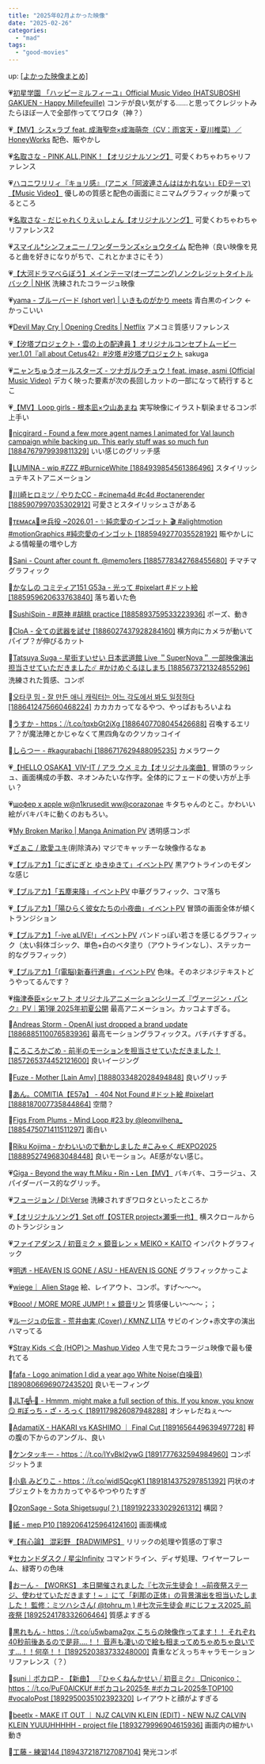 ```yaml
---
title: "2025年02月よかった映像"
date: "2025-02-26"
categories: 
  - "mad"
tags: 
  - "good-movies"
---
```


<!--more-->

up: [\[よかった映像まとめ\]](/blog/2023-07-21-good-movies)

💗[初星学園 「ハッピーミルフィーユ」Official Music Video (HATSUBOSHI GAKUEN - Happy Millefeuille)](https://youtu.be/AON5aAVG3QU) コンテが良い気がする……と思ってクレジットみたらほぼ一人で全部作っててワロタ（神？）

💗[【MV】シス×ラブ feat. 成海聖奈×成海萌奈（CV：雨宮天・夏川椎菜）／HoneyWorks](https://youtu.be/BfyH4ROtFm0) 配色、賑やかし

💗[名取さな - PINK,ALL,PINK！【オリジナルソング】](https://youtu.be/DHirTqvmpM4) 可愛くわちゃわちゃリファレンス

💗[ハコニワリリィ『キョリ感』 (アニメ「阿波連さんははかれない」EDテーマ) 【Music Video】](https://youtu.be/fuXSoyuXBYM) 優しめの質感と配色の画面にミニマムグラフィックが乗ってるところ

💗[名取さな - だじゃれくりえぃしょん【オリジナルソング】](https://youtu.be/dxSFcPOs0wE) 可愛くわちゃわちゃリファレンス2

💗[スマイル\*シンフォニー / ワンダーランズ×ショウタイム](https://youtu.be/91O6VohptEo) 配色神（良い映像を見ると曲を好きになりがちで、これとかまさにそう）

💗[【大河ドラマべらぼう】メインテーマ(オープニング)ノンクレジットタイトルバック | NHK](https://youtu.be/CQkMDSWltOI) 洗練されたコラージュ映像

💗[yama - ブルーバード (short ver) | いきものがかり meets](https://youtu.be/CgvJpiDsGGA) 青白黒のインク ←かっこいい

💗[Devil May Cry | Opening Credits | Netflix](https://youtu.be/ZtpIDJB79fg) アメコミ質感リファレンス

💗[【汐塔プロジェクト・雲の上の配達員 】オリジナルコンセプトムービーver.1.01『all about Cetus42』#汐塔 #汐塔プロジェクト](https://youtu.be/K_xe0k5alwQ) sakuga

💗[ニャンちゅうオールスターズ - ツナガルウチュウ！feat. imase, asmi (Official Music Video)](https://youtu.be/n2vJETOUWEY) デカく映った要素が次の長回しカットの一部になって続行するとこ

💗[【MV】Loop girls - 根本凪×ウ山あまね](https://youtu.be/h3D9MB5asyI) 実写映像にイラスト馴染ませるコンポ上手い

💙[nicgirard - Found a few more agent names I animated for Val launch campaign while backing up. This early stuff was so much fun \[1884767979939811329\]](https://x.com/i/status/1884768001209106884) いい感じのグリッチ感

💙[LUMINA - wip #ZZZ #BurniceWhite \[1884939854561386496\]](https://x.com/i/status/1884939957455958288) スタイリッシュテキストアニメーション

💙[川崎ヒロミツ ⧸ やりたCC - #cinema4d #c4d #octanerender \[1885907997035302912\]](https://x.com/i/status/1885908068615291065) 可愛さとスタイリッシュさがある

💙[ᴛᴇᴍᴀᴄᴀ💙🪖兵役 ~2026.01 - ✨純恋愛のインゴット 🎬 #alightmotion #motionGraphics #純恋愛のインゴット \[1885949277035528192\]](https://x.com/i/status/1885949379150020631) 賑やかしによる情報量の増やし方

💙[Sani - Count after count ft. @memo1ers \[1885778342768455680\]](https://x.com/i/status/1885778834747748407) チマチマグラフィック

💙[かなしの コミティア151 G53a - 光って #pixelart #ドット絵 \[1885959620633763840\]](https://x.com/i/status/1885959633271201930) 落ち着いた色

💙[SushiSpin - #原神 #胡桃 practice \[1885893759533223936\]](https://x.com/i/status/1885893868408954992) ポーズ、動き

💙[CloA - 全ての武器を試せ \[1886027437928284160\]](https://x.com/i/status/1886027476151022036) 横方向にカメラが動いてパイプ？が伸びるカット

💙[Tatsuya Suga - 星街すいせい 日本武道館 Live ＂SuperNova＂ 一部映像演出担当させていただきました☄️ #かけめぐるほしまち \[1885673721324855296\]](https://x.com/i/status/1885675263146791393) 洗練された質感、コンポ

💙[오타쿠 밈 - 잘 만든 애니 캐릭터는 어느 각도에서 봐도 일정하다 \[1886412475660468224\]](https://x.com/i/status/1886412553863168333) カカカカってなるやつ、やっぱおもろいよね

💙[うすか - https：⧸⧸t.co⧸tqxbGt2iXg \[1886407708045426688\]](https://x.com/i/status/1886407718329819388) 召喚するエリア？が魔法陣とかじゃなくて黒四角なのクソカッコイイ

💙[しらつー - #kagurabachi \[1886717629488095235\]](https://x.com/i/status/1886717681648460224) カメラワーク

💗[【HELLO OSAKA】VIV-IT / アラ ウメ ミカ【オリジナル楽曲】](https://youtu.be/IuXn2jW-2Cc) 冒頭のラッシュ、画面構成の手数、ネオンみたいな作字。全体的にフェードの使い方が上手い？

💗[шофер x apple w@n1krusedit ww@corazonae](https://youtu.be/KeDd8zKjgVM) キタちゃんのとこ。かわいい絵がバキバキに動くのおもろい。

💗[My Broken Mariko | Manga Animation PV](https://youtu.be/PTOVJDZpsRU) 透明感コンポ

💗[ざぁこ / 歌愛ユキ](https://youtu.be/YceTXQncMwk)(削除済み) マジでキャッチーな映像作るなぁ

💗[【ブルアカ】「にぎにぎと ゆきゆきて」イベントPV](https://youtu.be/w0M2hVmMmOs) 黒アウトラインのモダンな感じ

💗[【ブルアカ】「五塵来降」イベントPV](https://youtu.be/lAU3jQjJnp8) 中華グラフィック、コマ落ち

💗[【ブルアカ】「陽ひらく彼女たちの小夜曲」イベントPV](https://youtu.be/ZFQXOioDxsQ) 冒頭の画面全体が傾くトランジション

💗[【ブルアカ】「-ive aLIVE!」イベントPV](https://youtu.be/wTXC959oGuE) バンドっぽい若さを感じるグラフィック（太い斜体ゴシック、単色+白のベタ塗り（アウトラインなし）、ステッカー的なグラフィック）

💗[【ブルアカ】「(電脳)新春行進曲」イベントPV](https://youtu.be/Nes2XAiwMEA) 色味。そのネジネジテキストどうやってるんです？

💗[梅津泰臣×シャフト オリジナルアニメーションシリーズ『ヴァージン・パンク』PV｜第1弾 2025年初夏公開](https://youtu.be/sXS_K_H5q9s) 最高アニメーション。カッコよすぎる。

💙[Andreas Storm - OpenAI just dropped a brand update \[1886885110076583936\]](https://x.com/i/status/1886885356798402951) 最高モーショングラフィックス。バチバチすぎる。

💙[ころころかごめ - 前半のモーションを担当させていただきました！ \[1857265374452121600\]](https://x.com/i/status/1857265459806261748) 良いイージング

💙[Fuze - Mother \[Lain Amv\] \[1888033482028494848\]](https://x.com/i/status/1888033865505308922) 良いグリッチ

💙[あん。COMITIA【E57a】 - 404 Not Found #ドット絵 #pixelart \[1888187007735844864\]](https://x.com/i/status/1888187042036895781) 空間？

💙[Figs From Plums - Mind Loop #23 by @leonvilhena\_ \[1885475071411511297\]](https://x.com/i/status/1888303786349015399) 面白い

💙[Riku Kojima - かわいいので動かしました #こみゃく #EXPO2025 \[1888952749683048448\]](https://x.com/i/status/1888953084090675704) 良いモーション。AE感がない感じ。

💗[Giga - Beyond the way ft.Miku・Rin・Len【MV】](https://youtu.be/SJcgOWsDwi4) バキバキ、コラージュ、スパイダーバース的なグリッチ。

💗[フュージョン / DI:Verse](https://youtu.be/XVEkMhzHLTQ) 洗練されすぎワロタといったところか

💗[【オリジナルソング】Set off【OSTER project×瀬兎一也】](https://youtu.be/eeaQvd1xwi8) 横スクロールからのトランジション

💗[ファイアダンス / 初音ミク × 鏡音レン × MEIKO × KAITO](https://youtu.be/9hveQ4bsqzs) インパクトグラフィック

💗[明透 - HEAVEN IS GONE / ASU - HEAVEN IS GONE](https://youtu.be/TpldddQUJiY) グラフィックかっこよ

💗[wiege｜ Alien Stage](https://youtu.be/rrngM9DmDfk) 絵、レイアウト、コンポ。すげ〜〜〜。

💗[Booo! / MORE MORE JUMP!！× 鏡音リン](https://youtu.be/S9wXcIOHLyk) 質感優しい〜〜〜；；

💗[ルージュの伝言 - 荒井由実 (Cover) / KMNZ LITA](https://youtu.be/ir64M0THn0c) サビのインク+赤文字の演出ハマってる

💗[Stray Kids ＜合 (HOP)＞ Mashup Video](https://youtu.be/O4eDI25JT3s) 人生で見たコラージュ映像で最も優れてる

💙[fafa - Logo animation I did a year ago White Noise(白噪音) \[1890806696907243520\]](https://x.com/i/status/1890807029591138564) 良いモーフィング

💙[JLT4̴͇̓n̶͊̐ 🥐 - Hmmm, might make a full section of this. If you know, you know 😏 #ぼっち・ざ・ろっく \[1891179826087948288\]](https://x.com/i/status/1891180011677167622) オシャレだねぇ〜〜

💙[AdamatiX - HAKARI vs KASHIMO ｜ Final Cut \[1891656449639497728\]](https://x.com/i/status/1891663094100656468) 秤の腹の下からのアングル、良い

💙[ケンタッキー - https：⧸⧸t.co⧸lYvBkl2ywG \[1891777632594984960\]](https://x.com/i/status/1891777870093017213) コンポジットうま

💙[小島 みどりこ - https：⧸⧸t.co⧸widl5QcgK1 \[1891814375297851392\]](https://x.com/i/status/1891814431299949040) 円状のオブジェクトをカカカってやるやつやりたすぎ

💙[OzonSage - Sota Shigetsugu(？) \[1891922333029261312\]](https://x.com/i/status/1891922458191552862) 構図？

💙[紙 - mep P10 \[1892064125964124160\]](https://x.com/i/status/1892064611496554527) 画面構成

💗[【有心論】 混彩野 【RADWIMPS】](https://youtu.be/MnMzapbb0v0) リリックの処理や質感の丁寧さ

💗[セカンドダスク / 星尘Infinity](https://youtu.be/cSul788bLwA) コマンドライン、ディザ処理、ワイヤーフレーム、緑寄りの色味

💙[おーん - 【WORKS】 本日開催されました『七次元生徒会！ ~前夜祭ステージ、使わせていただきます！~ 』にて「刹那の正体」の背景演出を担当いたしました！ 監修：ミツハシさん( @tohru\_m ) #七次元生徒会 #にじフェス2025\_前夜祭 \[1892524178332606464\]](https://x.com/i/status/1892524214541803795) 質感よすぎる

💙[黒れもん - https：⧸⧸t.co⧸u5wbama2gx こちらの映像作ってます！！ それぞれ40秒前後あるので是非&hellip;.！！ 音声も凄いので絵も相まってめちゃめちゃ良いです&hellip;！！何卒！！ \[1892520383733248000\]](https://x.com/i/status/1892521379704287479) 貴重などえっちキャラモーションリファレンス（？）

💙[suni｜ボカロP - 【新曲】 『ひゃくねんかせい ⧸ 初音ミク』 □niconico：https：⧸⧸t.co⧸PuF0AlCKUf #ボカコレ2025冬 #ボカコレ2025冬TOP100 #vocaloPost \[1892950035102392320\]](https://x.com/i/status/1892952710737256852) レイアウトと顔がよすぎる

💙[beetlx - MAKE IT OUT ｜ NJZ CALVIN KLEIN (EDIT) - NEW NJZ CALVIN KLEIN YUUUHHHHH - project file \[1893279996904615936\]](https://x.com/i/status/1893310527381872703) 画面内の細かい動き

💙[工藤 - 練習144 \[1894372187127087104\]](https://x.com/i/status/1894372208723857630) 発光コンポ
